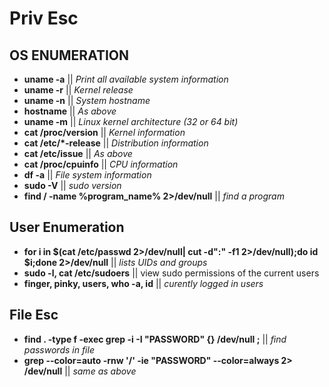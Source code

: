 # Priv Esc

## OS ENUMERATION

* **uname -a**	 || *Print all available system information*
* **uname -r** ||	*Kernel release*
* **uname -n** ||	*System hostname*
* **hostname**	|| *As above*
* **uname -m**	|| *Linux kernel architecture (32 or 64 bit)*
* **cat /proc/version** ||	*Kernel information*
* **cat /etc/*-release** || *Distribution information*
* **cat /etc/issue**	|| *As above*
* **cat /proc/cpuinfo**	|| *CPU information*
* **df -a**	|| *File system information*
* **sudo -V** || *sudo version*
* **find / -name %program_name% 2>/dev/null** || *find a program*

## User Enumeration

* **for i in $(cat /etc/passwd 2>/dev/null| cut -d":" -f1 2>/dev/null);do id $i;done 2>/dev/null** || *lists UIDs and groups*
* **sudo -l, cat /etc/sudoers** || view sudo permissions of the current users
* **finger, pinky, users, who -a, id** || *curently logged in users*

## File Esc

* **find . -type f -exec grep -i -I "PASSWORD" {} /dev/null \;** || *find passwords in file*
* **grep --color=auto -rnw '/' -ie "PASSWORD" --color=always 2> /dev/null** || *same as above*
